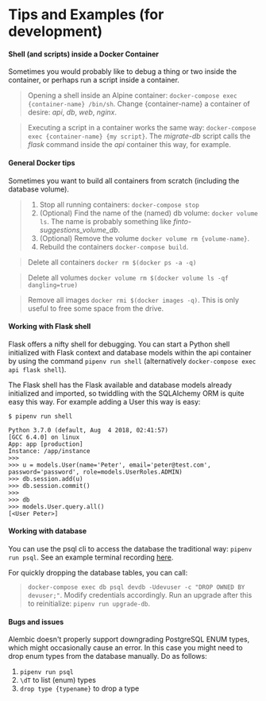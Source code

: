 # Tips and Examples (for development)


#### Shell (and scripts) inside a Docker Container

Sometimes you would probably like to debug a thing or two inside the container, or perhaps run a script inside a container.

> Opening a shell inside an Alpine container: `docker-compose exec {container-name} /bin/sh`. Change {container-name} a container of desire: *api*, *db*, *web*, *nginx*.

> Executing a script in a container works the same way: `docker-compose exec {container-name} {my script}`. The *migrate-db* script calls the *flask* command inside the *api* container this way, for example.

#### General Docker tips

Sometimes you want to build all containers from scratch (including the database volume).

> 1. Stop all running containers: `docker-compose stop`
> 2. (Optional) Find the name of the (named) db volume: `docker volume ls`. The name is probably something like *finto-suggestions_volume_db*.
> 3. (Optional) Remove the volume `docker volume rm {volume-name}`.
> 4. Rebuild the containers `docker-compose build`.

> Delete all containers `docker rm $(docker ps -a -q) `

> Delete all volumes `docker volume rm $(docker volume ls -qf dangling=true)`

> Remove all images `docker rmi $(docker images -q)`. This is only useful to free some space from the drive.

#### Working with Flask shell

Flask offers a nifty shell for debugging. You can start a Python shell initialized with Flask context and database models within the api container by using the command `pipenv run shell` (alternatively `docker-compose exec api flask shell`).

The Flask shell has the Flask available and database models already initialized and imported, so twiddling with the SQLAlchemy ORM is quite easy this way. For example adding a User this way is easy:

```
$ pipenv run shell

Python 3.7.0 (default, Aug  4 2018, 02:41:57)
[GCC 6.4.0] on linux
App: app [production]
Instance: /app/instance
>>>
>>> u = models.User(name='Peter', email='peter@test.com', password='password', role=models.UserRoles.ADMIN)
>>> db.session.add(u)
>>> db.session.commit()
>>>
>>> db
>>> models.User.query.all()
[<User Peter>]
```

#### Working with database

You can use the psql cli to access the database the traditional way: `pipenv run psql`.
See an example terminal recording [here](documentation/img/pipenv-psql.svg).

For quickly dropping the database tables, you can call:
> `docker-compose exec db psql devdb -Udevuser -c "DROP OWNED BY devuser;"`. Modify credentials accordingly.
Run an upgrade after this to reinitialize: `pipenv run upgrade-db`.


#### Bugs and issues

Alembic doesn't properly support downgrading PostgreSQL ENUM types, which might occasionally cause an error. In this case you might need to drop enum types from the database manually. Do as follows:

1. `pipenv run psql`
2. `\dT` to list (enum) types
3. `drop type {typename}` to drop a type

